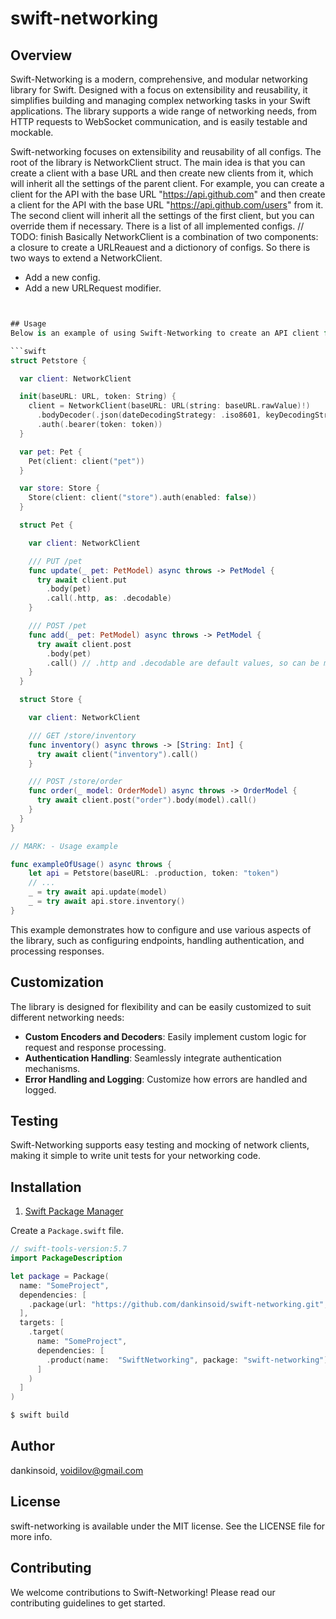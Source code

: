 # swift-networking

## Overview
Swift-Networking is a modern, comprehensive, and modular networking library for Swift. Designed with a focus on extensibility and reusability, it simplifies building and managing complex networking tasks in your Swift applications. The library supports a wide range of networking needs, from HTTP requests to WebSocket communication, and is easily testable and mockable.

Swift-networking focuses on extensibility and reusability of all configs. The root of the library is NetworkClient struct. The main idea is that you can create a client with a base URL and then create new clients from it, which will inherit all the settings of the parent client. For example, you can create a client for the API with the base URL "https://api.github.com" and then create a client for the API with the base URL "https://api.github.com/users" from it. The second client will inherit all the settings of the first client, but you can override them if necessary. 
There is a list of all implemented configs.
// TODO: finish
Basically NetworkClient is a combination of two components: a closure to create a URLReauest and a dictionory of configs. So there is two ways to extend a NetworkClient.
- Add a new config.
- Add a new URLRequest modifier.

```swift


## Usage
Below is an example of using Swift-Networking to create an API client for a [Petstore](https://petstore3.swagger.io):

```swift
struct Petstore {

  var client: NetworkClient

  init(baseURL: URL, token: String) {
    client = NetworkClient(baseURL: URL(string: baseURL.rawValue)!)
      .bodyDecoder(.json(dateDecodingStrategy: .iso8601, keyDecodingStrategy: .convertFromSnakeCase))
      .auth(.bearer(token: token))
  }

  var pet: Pet {
    Pet(client: client("pet"))
  }

  var store: Store {
    Store(client: client("store").auth(enabled: false))
  }

  struct Pet {

    var client: NetworkClient

    /// PUT /pet
    func update(_ pet: PetModel) async throws -> PetModel {
      try await client.put
        .body(pet)
        .call(.http, as: .decodable)
    }

    /// POST /pet
    func add(_ pet: PetModel) async throws -> PetModel {
      try await client.post
        .body(pet)
        .call() // .http and .decodable are default values, so can be missed.
    }
  }

  struct Store {

    var client: NetworkClient

    /// GET /store/inventory
    func inventory() async throws -> [String: Int] {
      try await client("inventory").call()
    }

    /// POST /store/order
    func order(_ model: OrderModel) async throws -> OrderModel {
      try await client.post("order").body(model).call()
    }
  }
}

// MARK: - Usage example

func exampleOfUsage() async throws {
    let api = Petstore(baseURL: .production, token: "token")
    // ...
    _ = try await api.update(model)
    _ = try await api.store.inventory()
}
```

This example demonstrates how to configure and use various aspects of the library, such as configuring endpoints, handling authentication, and processing responses.

## Customization
The library is designed for flexibility and can be easily customized to suit different networking needs:

- **Custom Encoders and Decoders**: Easily implement custom logic for request and response processing.
- **Authentication Handling**: Seamlessly integrate authentication mechanisms.
- **Error Handling and Logging**: Customize how errors are handled and logged.

## Testing
Swift-Networking supports easy testing and mocking of network clients, making it simple to write unit tests for your networking code.

## Installation

1. [Swift Package Manager](https://github.com/apple/swift-package-manager)

Create a `Package.swift` file.
```swift
// swift-tools-version:5.7
import PackageDescription

let package = Package(
  name: "SomeProject",
  dependencies: [
    .package(url: "https://github.com/dankinsoid/swift-networking.git", from: "0.8.0")
  ],
  targets: [
    .target(
      name: "SomeProject",
      dependencies: [
        .product(name:  "SwiftNetworking", package: "swift-networking"),
      ]
    )
  ]
)
```
```ruby
$ swift build
```

## Author

dankinsoid, voidilov@gmail.com

## License

swift-networking is available under the MIT license. See the LICENSE file for more info.

## Contributing
We welcome contributions to Swift-Networking! Please read our contributing guidelines to get started.
